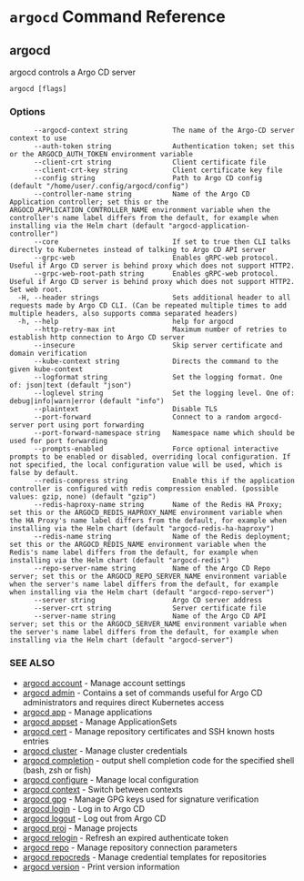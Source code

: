 # `argocd` Command Reference

## argocd

argocd controls a Argo CD server

```
argocd [flags]
```

### Options

```
      --argocd-context string           The name of the Argo-CD server context to use
      --auth-token string               Authentication token; set this or the ARGOCD_AUTH_TOKEN environment variable
      --client-crt string               Client certificate file
      --client-crt-key string           Client certificate key file
      --config string                   Path to Argo CD config (default "/home/user/.config/argocd/config")
      --controller-name string          Name of the Argo CD Application controller; set this or the ARGOCD_APPLICATION_CONTROLLER_NAME environment variable when the controller's name label differs from the default, for example when installing via the Helm chart (default "argocd-application-controller")
      --core                            If set to true then CLI talks directly to Kubernetes instead of talking to Argo CD API server
      --grpc-web                        Enables gRPC-web protocol. Useful if Argo CD server is behind proxy which does not support HTTP2.
      --grpc-web-root-path string       Enables gRPC-web protocol. Useful if Argo CD server is behind proxy which does not support HTTP2. Set web root.
  -H, --header strings                  Sets additional header to all requests made by Argo CD CLI. (Can be repeated multiple times to add multiple headers, also supports comma separated headers)
  -h, --help                            help for argocd
      --http-retry-max int              Maximum number of retries to establish http connection to Argo CD server
      --insecure                        Skip server certificate and domain verification
      --kube-context string             Directs the command to the given kube-context
      --logformat string                Set the logging format. One of: json|text (default "json")
      --loglevel string                 Set the logging level. One of: debug|info|warn|error (default "info")
      --plaintext                       Disable TLS
      --port-forward                    Connect to a random argocd-server port using port forwarding
      --port-forward-namespace string   Namespace name which should be used for port forwarding
      --prompts-enabled                 Force optional interactive prompts to be enabled or disabled, overriding local configuration. If not specified, the local configuration value will be used, which is false by default.
      --redis-compress string           Enable this if the application controller is configured with redis compression enabled. (possible values: gzip, none) (default "gzip")
      --redis-haproxy-name string       Name of the Redis HA Proxy; set this or the ARGOCD_REDIS_HAPROXY_NAME environment variable when the HA Proxy's name label differs from the default, for example when installing via the Helm chart (default "argocd-redis-ha-haproxy")
      --redis-name string               Name of the Redis deployment; set this or the ARGOCD_REDIS_NAME environment variable when the Redis's name label differs from the default, for example when installing via the Helm chart (default "argocd-redis")
      --repo-server-name string         Name of the Argo CD Repo server; set this or the ARGOCD_REPO_SERVER_NAME environment variable when the server's name label differs from the default, for example when installing via the Helm chart (default "argocd-repo-server")
      --server string                   Argo CD server address
      --server-crt string               Server certificate file
      --server-name string              Name of the Argo CD API server; set this or the ARGOCD_SERVER_NAME environment variable when the server's name label differs from the default, for example when installing via the Helm chart (default "argocd-server")
```

### SEE ALSO

* [argocd account](argocd_account.md)	 - Manage account settings
* [argocd admin](argocd_admin.md)	 - Contains a set of commands useful for Argo CD administrators and requires direct Kubernetes access
* [argocd app](argocd_app.md)	 - Manage applications
* [argocd appset](argocd_appset.md)	 - Manage ApplicationSets
* [argocd cert](argocd_cert.md)	 - Manage repository certificates and SSH known hosts entries
* [argocd cluster](argocd_cluster.md)	 - Manage cluster credentials
* [argocd completion](argocd_completion.md)	 - output shell completion code for the specified shell (bash, zsh or fish)
* [argocd configure](argocd_configure.md)	 - Manage local configuration
* [argocd context](argocd_context.md)	 - Switch between contexts
* [argocd gpg](argocd_gpg.md)	 - Manage GPG keys used for signature verification
* [argocd login](argocd_login.md)	 - Log in to Argo CD
* [argocd logout](argocd_logout.md)	 - Log out from Argo CD
* [argocd proj](argocd_proj.md)	 - Manage projects
* [argocd relogin](argocd_relogin.md)	 - Refresh an expired authenticate token
* [argocd repo](argocd_repo.md)	 - Manage repository connection parameters
* [argocd repocreds](argocd_repocreds.md)	 - Manage credential templates for repositories
* [argocd version](argocd_version.md)	 - Print version information
